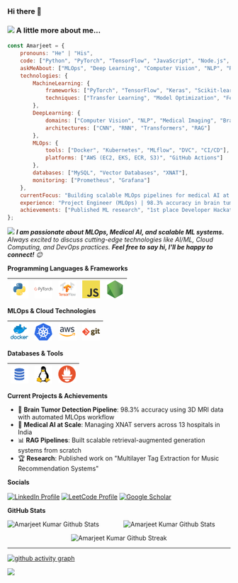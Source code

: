 ### Hi there 👋

### <img src="https://media.giphy.com/media/VgCDAzcKvsR6OM0uWg/giphy.gif" width="50"> A little more about me...

```javascript
const Amarjeet = {
    pronouns: "He" | "His",
    code: ["Python", "PyTorch", "TensorFlow", "JavaScript", "Node.js", "Shell Scripting"],
    askMeAbout: ["MLOps", "Deep Learning", "Computer Vision", "NLP", "RAG Pipelines", "Medical AI"],
    technologies: {
        MachineLearning: {
            frameworks: ["PyTorch", "TensorFlow", "Keras", "Scikit-learn"],
            techniques: ["Transfer Learning", "Model Optimization", "Federated Learning"]
        },
        DeepLearning: {
            domains: ["Computer Vision", "NLP", "Medical Imaging", "Brain Tumor Detection"],
            architectures: ["CNN", "RNN", "Transformers", "RAG"]
        },
        MLOps: {
            tools: ["Docker", "Kubernetes", "MLflow", "DVC", "CI/CD"],
            platforms: ["AWS (EC2, EKS, ECR, S3)", "GitHub Actions"]
        },
        databases: ["MySQL", "Vector Databases", "XNAT"],
        monitoring: ["Prometheus", "Grafana"]
    },
    currentFocus: "Building scalable MLOps pipelines for medical AI at CDAC Bangalore",
    experience: "Project Engineer (MLOps) | 98.3% accuracy in brain tumor detection",
    achievements: ["Published ML research", "1st place Developer Hackathon winner"]
};
```

<img src="https://media.giphy.com/media/LnQjpWaON8nhr21vNW/giphy.gif" width="60"> <em><b>I am passionate about MLOps, Medical AI, and scalable ML systems.</b> Always excited to discuss cutting-edge technologies like AI/ML, Cloud Computing, and DevOps practices. <b>Feel free to say hi, I'll be happy to connect!</b> 😊</em>

**Programming Languages & Frameworks**

<img title="Python" alt="Python" width="40px" src="https://raw.githubusercontent.com/github/explore/master/topics/python/python.png" />|<img title="PyTorch" alt="PyTorch" width="40px" src="https://raw.githubusercontent.com/github/explore/master/topics/pytorch/pytorch.png" />|<img title="TensorFlow" alt="TensorFlow" width="40px" src="https://raw.githubusercontent.com/github/explore/master/topics/tensorflow/tensorflow.png" />|<img alt="JS" title="JavaScript" width="40px" src="https://raw.githubusercontent.com/github/explore/master/topics/javascript/javascript.png">|<img title="Node.js" alt="Node.js" width="40px" src="https://raw.githubusercontent.com/github/explore/master/topics/nodejs/nodejs.png">
|--|--|--|--|--|

**MLOps & Cloud Technologies**

<img title="Docker" alt="Docker" width="40px" src="https://raw.githubusercontent.com/github/explore/master/topics/docker/docker.png">|<img title="Kubernetes" alt="Kubernetes" width="40px" src="https://raw.githubusercontent.com/github/explore/master/topics/kubernetes/kubernetes.png">|<img title="AWS" alt="AWS" width="40px" src="https://raw.githubusercontent.com/github/explore/master/topics/aws/aws.png">|<img title="Git" alt="Git" width="40px" src="https://raw.githubusercontent.com/github/explore/master/topics/git/git.png">
|--|--|--|--|

**Databases & Tools**

<img title="SQL" alt="SQL" width="40px" src="https://raw.githubusercontent.com/github/explore/master/topics/sql/sql.png">|<img title="Linux" alt="Linux" width="40px" src="https://raw.githubusercontent.com/github/explore/master/topics/linux/linux.png">|<img title="Prometheus" alt="Prometheus" width="40px" src="https://raw.githubusercontent.com/prometheus/prometheus/master/documentation/images/prometheus-logo.svg">
|--|--|--|

**Current Projects & Achievements**
- 🧠 **Brain Tumor Detection Pipeline**: 98.3% accuracy using 3D MRI data with automated MLOps workflow
- 🔬 **Medical AI at Scale**: Managing XNAT servers across 13 hospitals in India
- 📊 **RAG Pipelines**: Built scalable retrieval-augmented generation systems from scratch
- 🏆 **Research**: Published work on "Multilayer Tag Extraction for Music Recommendation Systems"

**Socials**

<p align="left">
<a href="https://www.linkedin.com/in/useramarjeet/" target="blank"><img align="center" src="https://raw.githubusercontent.com/rahuldkjain/github-profile-readme-generator/master/src/images/icons/Social/linked-in-alt.svg" alt="LinkedIn Profile" height="40" width="50" /></a>
<a href="https://leetcode.com/cseamarjeet/" target="blank"><img align="center" src="https://raw.githubusercontent.com/rahuldkjain/github-profile-readme-generator/master/src/images/icons/Social/leet-code.svg" alt="LeetCode Profile" height="40" width="50" /></a>
<a href="https://scholar.google.com" target="blank"><img align="center" src="https://upload.wikimedia.org/wikipedia/commons/c/c7/Google_Scholar_logo.svg" alt="Google Scholar" height="40" width="50" /></a>
</p>

**GitHub Stats**

<img src="https://github-readme-stats.vercel.app/api/top-langs/?username=cse-amarjeet&theme=dark&hide_border=false&include_all_commits=true&count_private=true&layout=compact" alt="Amarjeet Kumar Github Stats" width="48%" align="right" >
<img src="https://github-readme-stats.vercel.app/api?username=cse-amarjeet&theme=dark&hide_border=false&include_all_commits=true&count_private=true" alt="Amarjeet Kumar Github Stats" width="48%">

<br/>
<p align="center">
<img src="https://github-readme-streak-stats.herokuapp.com/?user=cse-amarjeet&theme=dark&hide_border=false" alt="Amarjeet Kumar Github Streak" >
</p>

---

[![github activity graph](https://activity-graph.herokuapp.com/graph?username=cse-amarjeet&theme=react-dark)](https://github.com/cse-amarjeet)

<!-- footer image -->
![](https://i.imgur.com/waxVImv.png)
